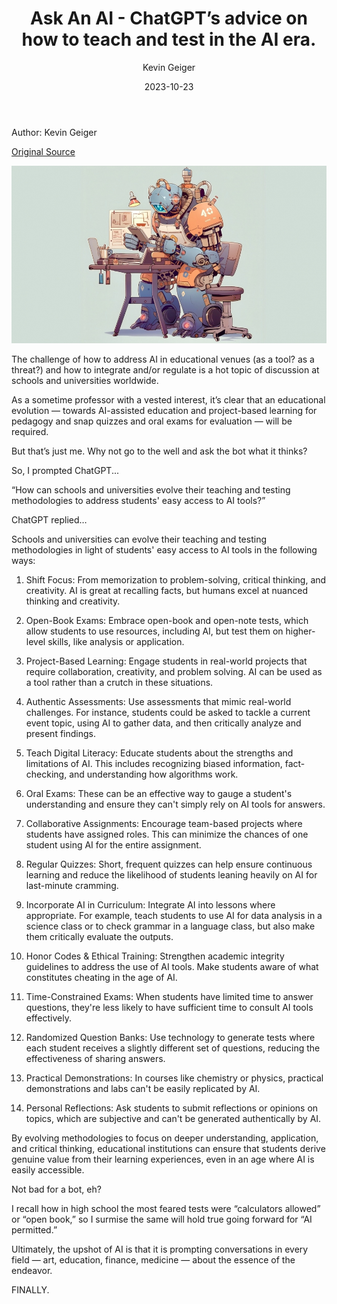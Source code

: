 ﻿---
layout: post
read_time: true
show_date: true
title: "Ask An AI - ChatGPT’s advice on how to teach and test in the AI era."
date: 2023-10-23
img: posts/20231023/p1.jpg
tags: [Animation Technology]
category: Animation Technology
author: Kevin Geiger
description: "Ask An AI - ChatGPT’s advice on how to teach and test in the AI era."
---
Author: Kevin Geiger 

[Original Source](https://www.awn.com/blog/ask-ai)

![Poster](./assets/img/posts/20231023/p1.jpg)

The challenge of how to address AI in educational venues (as a tool? as a threat?) and how to integrate and/or regulate is a hot topic of discussion at schools and universities worldwide.

As a sometime professor with a vested interest, it’s clear that an educational evolution — towards AI-assisted education and project-based learning for pedagogy and snap quizzes and oral exams for evaluation — will be required.

But that’s just me. Why not go to the well and ask the bot what it thinks?

So, I prompted ChatGPT...

“How can schools and universities evolve their teaching and testing methodologies to address students' easy access to AI tools?”

ChatGPT replied…

Schools and universities can evolve their teaching and testing methodologies in light of students' easy access to AI tools in the following ways:

1. Shift Focus: From memorization to problem-solving, critical thinking, and creativity. AI is great at recalling facts, but humans excel at nuanced thinking and creativity.

2. Open-Book Exams: Embrace open-book and open-note tests, which allow students to use resources, including AI, but test them on higher-level skills, like analysis or application.

3. Project-Based Learning: Engage students in real-world projects that require collaboration, creativity, and problem solving. AI can be used as a tool rather than a crutch in these situations.

4. Authentic Assessments: Use assessments that mimic real-world challenges. For instance, students could be asked to tackle a current event topic, using AI to gather data, and then critically analyze and present findings.

5. Teach Digital Literacy: Educate students about the strengths and limitations of AI. This includes recognizing biased information, fact-checking, and understanding how algorithms work.

6. Oral Exams: These can be an effective way to gauge a student's understanding and ensure they can't simply rely on AI tools for answers.

7. Collaborative Assignments: Encourage team-based projects where students have assigned roles. This can minimize the chances of one student using AI for the entire assignment.

8. Regular Quizzes: Short, frequent quizzes can help ensure continuous learning and reduce the likelihood of students leaning heavily on AI for last-minute cramming.

9. Incorporate AI in Curriculum: Integrate AI into lessons where appropriate. For example, teach students to use AI for data analysis in a science class or to check grammar in a language class, but also make them critically evaluate the outputs.

10. Honor Codes & Ethical Training: Strengthen academic integrity guidelines to address the use of AI tools. Make students aware of what constitutes cheating in the age of AI.

11. Time-Constrained Exams: When students have limited time to answer questions, they're less likely to have sufficient time to consult AI tools effectively.

12. Randomized Question Banks: Use technology to generate tests where each student receives a slightly different set of questions, reducing the effectiveness of sharing answers.

13. Practical Demonstrations: In courses like chemistry or physics, practical demonstrations and labs can't be easily replicated by AI.

14. Personal Reflections: Ask students to submit reflections or opinions on topics, which are subjective and can't be generated authentically by AI.

By evolving methodologies to focus on deeper understanding, application, and critical thinking, educational institutions can ensure that students derive genuine value from their learning experiences, even in an age where AI is easily accessible.

Not bad for a bot, eh?

I recall how in high school the most feared tests were “calculators allowed” or “open book,” so I surmise the same will hold true going forward for “AI permitted.”

Ultimately, the upshot of AI is that it is prompting conversations in every field — art, education, finance, medicine — about the essence of the endeavor.

FINALLY.